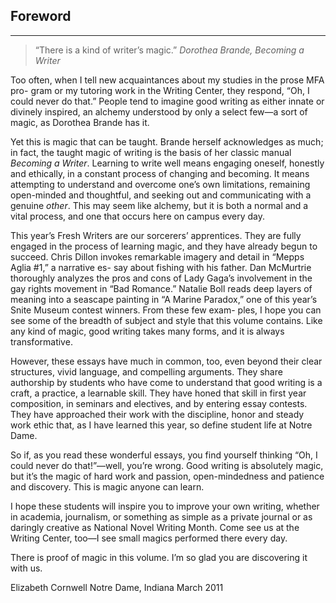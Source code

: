 ## Foreword
----------
> “There is a kind of writer’s magic.”
> <cite>Dorothea Brande, *Becoming a Writer*</cite>

Too often, when I tell new acquaintances about my studies in the prose MFA pro- gram or my tutoring work in the Writing Center, they respond, “Oh, I could never do that.” People tend to imagine good writing as either innate or divinely inspired, an alchemy understood by only a select few—a sort of magic, as Dorothea Brande has it.

Yet this is magic that can be taught. Brande herself acknowledges as much; in fact, the taught magic of writing is the basis of her classic manual *Becoming a Writer*. Learning to write well means engaging oneself, honestly and ethically, in a constant process of changing and becoming. It means attempting to understand and overcome one’s own limitations, remaining open-minded and thoughtful, and seeking out and communicating with a genuine *other*. This may seem like alchemy, but it is both a normal and a vital process, and one that occurs here on campus every day.

This year’s Fresh Writers are our sorcerers’ apprentices. They are fully engaged
in the process of learning magic, and they have already begun to succeed. Chris Dillon invokes remarkable imagery and detail in “Mepps Aglia #1,” a narrative es- say about fishing with his father. Dan McMurtrie thoroughly analyzes the pros and cons of Lady Gaga’s involvement in the gay rights movement in “Bad Romance.” Natalie Boll reads deep layers of meaning into a seascape painting in “A Marine Paradox,” one of this year’s Snite Museum contest winners. From these few exam- ples, I hope you can see some of the breadth of subject and style that this volume contains. Like any kind of magic, good writing takes many forms, and it is always transformative.

However, these essays have much in common, too, even beyond their clear structures, vivid language, and compelling arguments. They share authorship by students who have come to understand that good writing is a craft, a practice, a learnable skill. They have honed that skill in first year composition, in seminars and electives, and by entering essay contests. They have approached their work with the discipline, honor and steady work ethic that, as I have learned this year, so define student life at Notre Dame.

So if, as you read these wonderful essays, you find yourself thinking “Oh, I could never do that!”—well, you’re wrong. Good writing is absolutely magic, but it’s the magic of hard work and passion, open-mindedness and patience and discovery. This is magic anyone can learn.

I hope these students will inspire you to improve your own writing, whether in academia, journalism, or something as simple as a private journal or as daringly creative as National Novel Writing Month. Come see us at the Writing Center, too—I see small magics performed there every day.

There is proof of magic in this volume. I’m so glad you are discovering it with us.

Elizabeth Cornwell
Notre Dame, Indiana
March 2011
